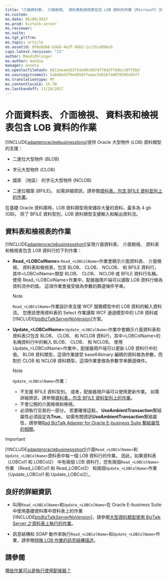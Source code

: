 ```yaml
---
title: "介面資料表、 介面檢視、 資料表和檢視表包含 LOB 資料的作業 |Microsoft 文件"
ms.custom: 
ms.date: 06/08/2017
ms.prod: biztalk-server
ms.reviewer: 
ms.suite: 
ms.tgt_pltfrm: 
ms.topic: article
ms.assetid: 0f6e8db6-ba68-4e3f-84b2-1cc31ce89bcb
caps.latest.revision: "11"
author: MandiOhlinger
ms.author: mandia
manager: anneta
ms.openlocfilehash: 6b12eeae422f5da90c6874f70d2ffddbc19f75bd
ms.sourcegitcommit: 5abd0ed3f9e4858ffaaec5481bfa8878595e95f7
ms.translationtype: MT
ms.contentlocale: zh-TW
ms.lasthandoff: 11/28/2017
---
```

# <a name="operations-on-interface-tables-interface-views-tables-and-views-that-contain-lob-data"></a>介面資料表、 介面檢視、 資料表和檢視表包含 LOB 資料的作業
[!INCLUDE[adapteroracleebusinesslong](../../includes/adapteroracleebusinesslong-md.md)]提供 Oracle 大型物件 (LOB) 資料類型的支援：  
  
-   二進位大型物件 (BLOB)  
  
-   字元大型物件 (CLOB)  
  
-   國家 （地區） 的字元大型物件 (NCLOB)  
  
-   二進位檔案 (BFILE)。 如需詳細資訊，請參閱[資料表，包含 BFILE 資料型別上的作業](../../adapters-and-accelerators/adapter-oracle-ebs/operations-on-tables-that-contain-bfile-data-types.md)。  
  
 在基礎 Oracle 資料庫時，LOB 資料類型用來儲存大量的資料，最多為 4 gb (GB)。 除了 BFILE 資料型別，LOB 資料類型支援輸入和輸出資料流。  

## <a name="operations-for-tables-and-views"></a>資料表和檢視表的作業  
 [!INCLUDE[adapteroraclebusinessshort](../../includes/adapteroraclebusinessshort-md.md)]呈現介面資料表、 介面檢視、 資料表和檢視表包含 LOB 資料行的下列作業：  
  
-   **Read_\<LOBColName\>**:`Read_<LOBColName>`作業會顯示介面資料表、 介面檢視、 資料表和檢視表，包含 BLOB、 CLOB、 NCLOB、 和 BFILE 資料行，其中\<LOBColName\>類型 BLOB、 CLOB、 NCLOB 或 BFILE 資料行名稱。 使用 Read_\<LOBColName\>作業中，配接器用戶端可以讀取 LOB 資料行做為資料流中的值。 這項作業會接受做為參數的篩選條件字串。  
  
    > [!NOTE]
    >  `Read_<LOBColName>`作業設計來支援 WCF 服務模型中的 LOB 資料的輸入資料流。 您應該使用資料表的 Select 作業讀取 WCF 通道模型中的 LOB 資料或[!INCLUDE[btsBizTalkServerNoVersion](../../includes/btsbiztalkservernoversion-md.md)]方案。  
  
-   **Update_\<LOBColName\>**:`Update_<LOBColName>`作業中會顯示介面資料表和資料表只包含 BLOB、 CLOB、 和 NCLOB 資料行，其中\<LOBColName\>的名稱資料行中的輸入 BLOB、 CLOB、 和 NCLOB。 使用 Update_\<LOBColName\>作業中，配接器用戶端可以更新 LOB 資料行中的值。 BLOB 資料類型，這項作業接受 base64binary 編碼的資料做為參數，而對於 CLOB 和 NCLOB 資料類型，這項作業會做為參數字串篩選條件。  
  
    > [!NOTE]
    >  `Update_<LOBColName>`作業：  
    >   
    >  -   不支援 BFILE 資料型別。 或者，配接器用戶端可以使用更新作業。 如需詳細資訊，請參閱[資料表，包含 BFILE 資料型別上的作業](../../adapters-and-accelerators/adapter-oracle-ebs/operations-on-tables-that-contain-bfile-data-types.md)。  
    > -   不會公開的介面檢視和檢視。  
    > -   必須執行交易的一部分。 若要確保這點， **UseAmbientTransaction**繫結屬性必須設定為**True**。 如需有關資訊**UseAmbientTransaction**繫結屬性，請參閱[Rad BizTalk Adapter for Oracle E-business Suite 繫結屬性的相關](../../adapters-and-accelerators/adapter-oracle-ebs/read-about-the-biztalk-adapter-for-oracle-e-business-suite-binding-properties.md)。  
  
> [!IMPORTANT]
>  [!INCLUDE[adapteroraclebusinessshort](../../includes/adapteroraclebusinessshort-md.md)]介面`Read_<LOBColName>`和`Update_<LOBColName>`資料表中每一個 LOB 資料行的作業。 因此，如果資料表 （LOBCol1 和 LOBCol2） 中有兩個 LOB 資料行，您有兩個`Read_<LOBColName>`作業 （Read_LOBCol1 和 Read_LOBCol2） 和兩個`Update_<LOBColName>`作業 （Update_LOBCol1 和 Update_LOBCol2）。  
  
## <a name="more-good-info"></a>良好的詳細資訊  
  
-   叫用`Read_<LOBColName>`和`Update_<LOBColName>`在 Oracle E-business Suite 中使用基礎資料庫中資料表上的作業[!INCLUDE[btsBizTalkServerNoVersion](../../includes/btsbiztalkservernoversion-md.md)]，請參閱[大型資料類型使用 BizTalk Server 之資料表上執行的作業](../../adapters-and-accelerators/adapter-sql/run-operations-on-tables-and-views-with-large-data-types-using-the-sql-adapter.md)。  
  
-   訊息結構和 SOAP 動作來執行`Read_<LOBColName>`和`Update_<LOBColName>`作業，請參閱[特殊 LOB 作業的訊息結構描述](../../adapters-and-accelerators/adapter-oracle-ebs/message-schemas-for-special-lob-operations1.md)。  
  
## <a name="see-also"></a>請參閱  
 [哪些作業可以是執行使用配接器？](https://msdn.microsoft.com/library/cc185219(v=bts.10).aspx)